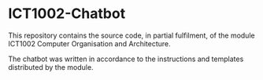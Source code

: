 # ICT1002-Chatbot

This repository contains the source code, in partial fulfilment, of the module ICT1002 Computer Organisation and Architecture. 

The chatbot was written in accordance to the instructions and templates distributed by the module.
